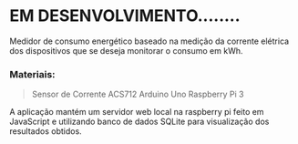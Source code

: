 # EM DESENVOLVIMENTO........

Medidor de consumo energético baseado na medição da corrente elétrica dos dispositivos que se deseja monitorar o consumo em kWh.

### Materiais:
> Sensor de Corrente ACS712
> Arduino Uno
> Raspberry Pi 3

A aplicação mantém um servidor web local na raspberry pi feito em JavaScript e utilizando banco de dados SQLite para visualização dos resultados obtidos.